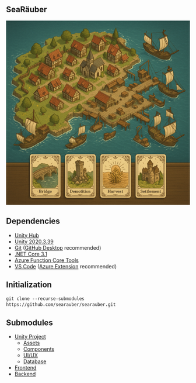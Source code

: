 ## SeaRäuber


![Preview](https://raw.githubusercontent.com/searauber/.github/main/assets/sr-tarot.png)

## Dependencies

- [Unity Hub](https://unity3d.com/get-unity/download)
- [Unity 2020.3.39](https://unity3d.com/unity/whats-new/2020.3.38)
- [Git](https://git-scm.com/) ([GitHub Desktop](https://desktop.github.com/) recommended)
- [.NET Core 3.1](https://dotnet.microsoft.com/en-us/download/dotnet/3.1)
- [Azure Function Core Tools](https://github.com/Azure/azure-functions-core-tools)
- [VS Code](https://code.visualstudio.com/Download) ([Azure Extension](https://code.visualstudio.com/docs/azure/extensions) recommended)

## Initialization

```
git clone --recurse-submodules https://github.com/searauber/searauber.git
```

## Submodules

- [Unity Project](https://github.com/searauber/searauber.unity)
    - [Assets](https://github.com/searauber/searauber.assets)
    - [Components](https://github.com/searauber/searauber.components)
    - [UI/UX](https://github.com/searauber/searauber.ui.ux)
    - [Database](https://github.com/searauber/searauber.db)
- [Frontend](https://github.com/searauber/searauber.github.io)
- [Backend](https://github.com/searauber/searauber.mainframe)